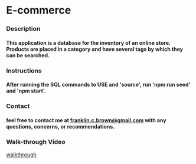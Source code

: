 # E-commerce 

### Description
#### This application is a database for the inventory of an online store. Products are placed in a category and have several tags by which they can be searched. 

### Instructions
#### After running the SQL commands to USE and 'source', run 'npm run seed' and 'npm start'. 

### Contact
#### feel free to contact me at [franklin.c.brown@gmail.com](franklin.c.brown@gmail.com) with any questions, concerns, or recommendations.

### Walk-through Video
[walkthrough](https://drive.google.com/file/d/18l6ZcmMVtaKGlwdqXzz-EmNk5Diio688/view)